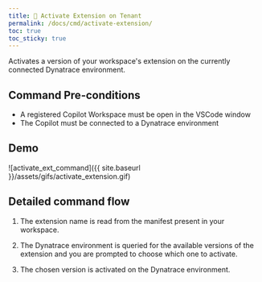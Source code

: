 ```yaml
---
title: 🔂 Activate Extension on Tenant
permalink: /docs/cmd/activate-extension/
toc: true
toc_sticky: true
---
```


Activates a version of your workspace's extension on the currently connected Dynatrace
environment.

## Command Pre-conditions

- A registered Copilot Workspace must be open in the VSCode window
- The Copilot must be connected to a Dynatrace environment

## Demo

![activate_ext_command]({{ site.baseurl }}/assets/gifs/activate_extension.gif)

## Detailed command flow

1. The extension name is read from the manifest present in your workspace.

2. The Dynatrace environment is queried for the available versions of the extension
   and you are prompted to choose which one to activate.

3. The chosen version is activated on the Dynatrace environment.
